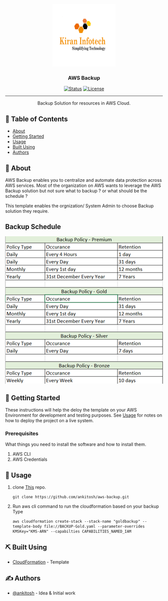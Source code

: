 <p align="center">
  <a href="" rel="noopener">
 <img width=200px height=200px src="logo.png" alt="Project logo"></a>
</p>

<h3 align="center">AWS Backup</h3>

<div align="center">

[![Status](https://img.shields.io/badge/status-active-success.svg)]()
[![License](https://img.shields.io/badge/license-MIT-blue.svg)](/LICENSE)

</div>

---

<p align="center"> Backup Solution for resources in AWS Cloud.
    <br> 
</p>

## 📝 Table of Contents

- [About](#about)
- [Getting Started](#getting_started)
- [Usage](#usage)
- [Built Using](#built_using)
- [Authors](#authors)

## 🧐 About <a name = "about"></a>

AWS Backup enables you to centralize and automate data protection across AWS services.
Most of the organization on AWS wants to leverage the AWS Backup solution but not sure what to backup ? or what should be the schedule ?

This template enables the orgnization/ System Admin to choose Backup solution they require.

## Backup Schedule
![Backup_Schedule](Backup_Schedule.png)

## 🏁 Getting Started <a name = "getting_started"></a>

These instructions will help the deloy the template on your AWS Environment for development and testing purposes. See [Usage](#Usage) for notes on how to deploy the project on a live system.

### Prerequisites

What things you need to install the software and how to install them.
  1. AWS CLI
  2. AWS Credentials


## 🎈 Usage <a name="usage"></a>

1. clone [This](https://github.com/ankitosh/aws-backup.git) repo.
    ```
    git clone https://github.com/ankitosh/aws-backup.git
    ```
2. Run aws cli command to run the cloudformation based on your backup Type
    ```
    aws cloudformation create-stack --stack-name "goldbackup" --template-body file://BACKUP-Gold.yaml --parameter-overrides KMSKey="KMS-ARN" --capabilties CAPABILITIES_NAMED_IAM 
    ```

## ⛏️ Built Using <a name = "built_using"></a>

- [CloudFormation](https://aws.amazon.com/cloudformation/) - Template

## ✍️ Authors <a name = "authors"></a>

- [@ankitosh](https://github.com/ankitosh) - Idea & Initial work
